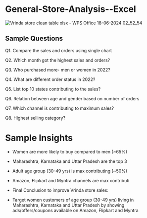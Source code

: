 # General-Store-Analysis--Excel

![Vrinda store clean table xlsx - WPS Office 18-06-2024 02_52_54](https://github.com/sujata-mandal13/General-Store-Analysis--Excel/assets/171798508/da07b276-c61f-4989-aaa6-aebfba14a83f)

## Sample Questions

Q1. Compare the sales and orders using single chart

Q2. Which month got the highest sales and orders?

Q3. Who purchased more- men or women in 2022?

Q4. What are different order status in 2022?

Q5. List top 10 states contributing to the sales?

Q6. Relation between age and gender based on number of orders

Q7. Which channel is contributing to maximum sales?

Q8. Highest selling category?

# Sample Insights

- Women are more likely to buy compared to men (~65%)

- Maharashtra, Karnataka and Uttar Pradesh are the top 3

- Adult age group (30-49 yrs) is max contributing (~50%)

- Amazon, Flipkart and Myntra channels are max contributi

- Final Conclusion to improve Vrinda store sales:

- Target women customers of age group (30-49 yrs) living in Maharashtra, Karnataka and Uttar Pradesh by showing ads/offers/coupons available on Amazon, Flipkart and Myntra

